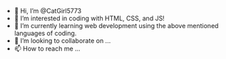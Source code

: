 - 👋 Hi, I’m @CatGirl5773
- 👀 I’m interested in coding with HTML, CSS, and JS!
- 🌱 I’m currently learning web development using the above mentioned languages of coding.
- 💞️ I’m looking to collaborate on ...
- 📫 How to reach me ...

<!---
CatGirl5773/CatGirl5773 is a ✨ special ✨ repository because its `README.md` (this file) appears on your GitHub profile.
You can click the Preview link to take a look at your changes.
--->

